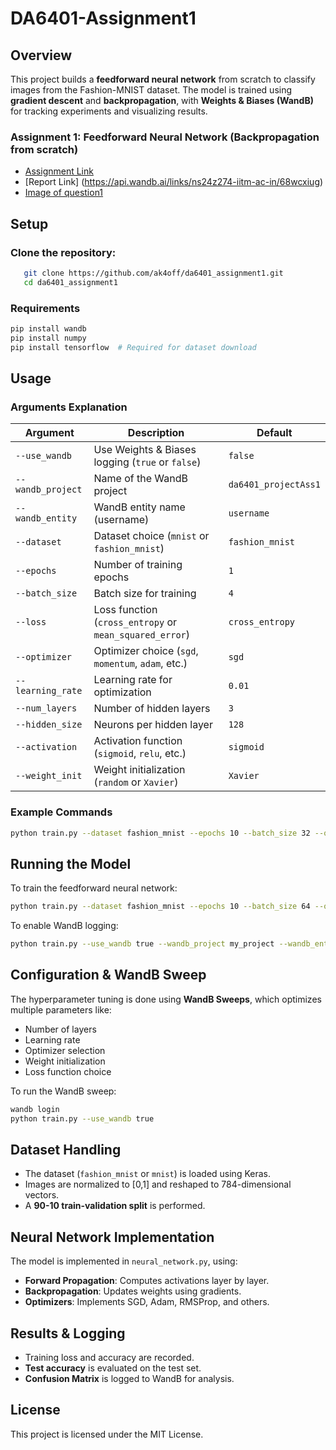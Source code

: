 # **DA6401-Assignment1**

## **Overview**

This project builds a **feedforward neural network** from scratch to classify images from the Fashion-MNIST dataset. The model is trained using **gradient descent** and **backpropagation**, with **Weights & Biases (WandB)** for tracking experiments and visualizing results.

### **Assignment 1**: Feedforward Neural Network (Backpropagation from scratch)  
- [Assignment Link](https://wandb.ai/sivasankar1234/DA6401/reports/DA6401-Assignment-1--VmlldzoxMTQ2NDQwNw)  
- [Report Link] (https://api.wandb.ai/links/ns24z274-iitm-ac-in/68wcxiug)
- [Image of question1](https://wandb.ai/ns24z274-iitm-ac-in/ns24z274_da6401_assignment1/runs/fky99vq0?nw=nwuserns24z274)

## **Setup**

### **Clone the repository:**  
```bash
   git clone https://github.com/ak4off/da6401_assignment1.git
   cd da6401_assignment1
```

### **Requirements**
```bash
pip install wandb
pip install numpy
pip install tensorflow  # Required for dataset download
```

## **Usage**

### **Arguments Explanation**

| Argument | Description | Default |
|----------|-------------|---------|
| `--use_wandb` | Use Weights & Biases logging (`true` or `false`) | `false` |
| `--wandb_project` | Name of the WandB project | `da6401_projectAss1` |
| `--wandb_entity` | WandB entity name (username) | `username` |
| `--dataset` | Dataset choice (`mnist` or `fashion_mnist`) | `fashion_mnist` |
| `--epochs` | Number of training epochs | `1` |
| `--batch_size` | Batch size for training | `4` |
| `--loss` | Loss function (`cross_entropy` or `mean_squared_error`) | `cross_entropy` |
| `--optimizer` | Optimizer choice (`sgd`, `momentum`, `adam`, etc.) | `sgd` |
| `--learning_rate` | Learning rate for optimization | `0.01` |
| `--num_layers` | Number of hidden layers | `3` |
| `--hidden_size` | Neurons per hidden layer | `128` |
| `--activation` | Activation function (`sigmoid`, `relu`, etc.) | `sigmoid` |
| `--weight_init` | Weight initialization (`random` or `Xavier`) | `Xavier` |

### **Example Commands**
```bash
python train.py --dataset fashion_mnist --epochs 10 --batch_size 32 --optimizer adam --learning_rate 0.001
```

## **Running the Model**
To train the feedforward neural network:
```bash
python train.py --dataset fashion_mnist --epochs 10 --batch_size 64 --optimizer adam
```

To enable WandB logging:
```bash
python train.py --use_wandb true --wandb_project my_project --wandb_entity my_username
```

## **Configuration & WandB Sweep**
The hyperparameter tuning is done using **WandB Sweeps**, which optimizes multiple parameters like:
- Number of layers
- Learning rate
- Optimizer selection
- Weight initialization
- Loss function choice

To run the WandB sweep:
```bash
wandb login
python train.py --use_wandb true
```

## **Dataset Handling**
- The dataset (`fashion_mnist` or `mnist`) is loaded using Keras.
- Images are normalized to [0,1] and reshaped to 784-dimensional vectors.
- A **90-10 train-validation split** is performed.

## **Neural Network Implementation**
The model is implemented in `neural_network.py`, using:
- **Forward Propagation**: Computes activations layer by layer.
- **Backpropagation**: Updates weights using gradients.
- **Optimizers**: Implements SGD, Adam, RMSProp, and others.

## **Results & Logging**
- Training loss and accuracy are recorded.
- **Test accuracy** is evaluated on the test set.
- **Confusion Matrix** is logged to WandB for analysis.

## **License**
This project is licensed under the MIT License.
